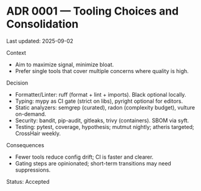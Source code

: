 # ADR 0001 — Tooling Choices and Consolidation
Last updated: 2025-09-02

Context
- Aim to maximize signal, minimize bloat.
- Prefer single tools that cover multiple concerns where quality is high.

Decision
- Formatter/Linter: ruff (format + lint + imports). Black optional locally.
- Typing: mypy as CI gate (strict on libs), pyright optional for editors.
- Static analyzers: semgrep (curated), radon (complexity budget), vulture on-demand.
- Security: bandit, pip-audit, gitleaks, trivy (containers). SBOM via syft.
- Testing: pytest, coverage, hypothesis; mutmut nightly; atheris targeted; CrossHair weekly.

Consequences
- Fewer tools reduce config drift; CI is faster and clearer.
- Gating steps are opinionated; short-term transitions may need suppressions.

Status: Accepted
